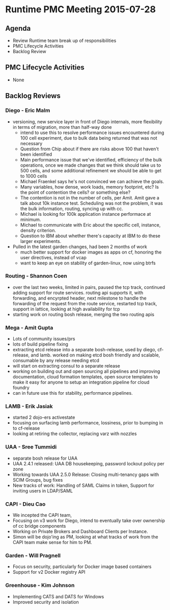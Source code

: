 # Runtime PMC Meeting 2015-07-28

## Agenda
* Review Runtime team break up of responsibilities
* PMC Lifecycle Activities
* Backlog Review

## PMC Lifecycle Activities
* None

## Backlog Reviews

### Diego - Eric Malm
* versioning, new service layer in front of Diego internals, more flexibility in terms of migration, more than half-way done
  * intend to use this to resolve performance issues encountered during 100 cell experiment, due to bulk data being returned that was not necessary
   - Question from Chip about if there are risks above 100 that haven't been identified
   - Main performance issue that we've identified, efficiency of the bulk operations, once we made changes that we think should take us to 500 cells, and some additional refinement we should be able to get to 1000 cells
   - Michael Fraenkel says he's not convinced we can achieve the goals.
   - Many variables, how dense, work loads, memory footprint, etc? Is the point of contention the cells? or something else?
   - The contention is not in the number of cells, per Amit.  Amit gave a talk about 10k instance test.  Scheduling was not the problem, it was the bulk information, routing, syncing up with cc.
   - Michael is looking for 100k application instance performace at minimum.
   - Michael to communicate with Eric about the specific cell, instance, density criterion.
   - Question to IBM about whether there's capacity at IBM to do these larger experiments.
* Pulled in the latest garden changes, had been 2 months of work
  - much better support for docker images as apps on cf, honoring the user directives, instead of vcap
  - want to keep an eye on stability of garden-linux, now using btrfs

### Routing - Shannon Coen
 * over the last two weeks, limited in pairs, paused the tcp track, continued adding support for route services.  routing api supports it, with forwarding, and encyrpted header, next milestone to handle the forwarding of the request from the route service, 
 restarted tcp track, support in lattice, looking at high availability for tcp
 * starting work on routing bosh release, merging the two routing apis
 
### Mega - Amit Gupta
 * Lots of community issues/prs
* lots of build pipeline fixing
* extracting etcd release into a separate bosh-release, used by diego, cf-release, and lamb. worked on making etcd bosh friendly and scalable, consumable by any release needing etcd
* will start on extracting consul to a separate release
* working on building out and open sourcing all pipelines and improving documentation, cloud formation templates, open source templates to make it easy for anyone to setup an integration pipeline for cloud foundry
* can in future use this for stability, performance pipelines.

### LAMB - Erik Jasiak
* started 2 dojo-ers activestate
* focusing on surfacing lamb performance, lossiness, prior to bumping in to cf-release
* looking at retiring the collector, replacing varz with nozzles

### UAA - Sree Tummidi
* separate bosh release for UAA
* UAA 2.4.1 released: UAA DB housekeeping, password lockout policy per zone
* Working towards UAA 2.5.0 Release: Closing multi-tenancy gaps with SCIM Groups, bug fixes
* New tracks of work: Handling of SAML Claims in token, Support for inviting users in LDAP/SAML

### CAPI - Dieu Cao
* We incepted the CAPI team,
* Focusing on v3 work for Diego, intend to eventually take over ownership of cc bridge components
* Working on Private Brokers and Dashboard Clients per Instance.
* Simon will be dojo'ing as PM, looking at what tracks of work from the CAPI team make sense for him to PM.
 
### Garden - Will Pragnell
* Focus on security, particularly for Docker image based containers
* Support for v2 Docker registry API

### Greenhouse - Kim Johnson
* Implementing CATS and DATS for Windows
* Improved security and isolation
